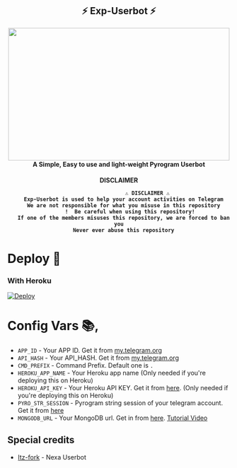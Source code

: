 <h2 align="center"> 
 ⚡ Exp-Userbot ⚡
</h2>

<p align="center">
  <a href="#"><img src="https://telegra.ph/file/45eea1e04fc6ab094330d.jpg" width="500" height="300"></a> </br>
  <b>A Simple, Easy to use and light-weight Pyrogram Userbot</b>
</p>

<h4 align="center"> DISCLAIMER </p>

```
                   ⚠️ DISCLAIMER ⚠️ ️
   Exp-Userbot is used to help your account activities on Telegram
   We are not responsible for what you misuse in this repository
       !  Be careful when using this repository!
   If one of the members misuses this repository, we are forced to ban you
   Never ever abuse this repository
```

# Deploy 🚀

### With Heroku
[![Deploy](https://www.herokucdn.com/deploy/button.svg)](https://heroku.com/deploy?template=https://github.com/KennedyProject/Exp-Userbot)

# Config Vars 📚,

- `APP_ID` - Your APP ID. Get it from [my.telegram.org](my.telegram.org)
- `API_HASH` - Your API_HASH. Get it from [my.telegram.org](my.telegram.org)
- `CMD_PREFIX` - Command Prefix. Default one is `.`
- `HEROKU_APP_NAME` - Your Heroku app name (Only needed if you're deploying this on Heroku)
- `HEROKU_API_KEY` - Your Heroku API KEY. Get it from [here](https://dashboard.heroku.com/account). (Only needed if you're deploying this on Heroku)
- `PYRO_STR_SESSION` - Pyrogram string session of your telegram account. Get it from [here](https://replit.com/@Itz-fork/Nexa-UserbotStrGen)
- `MONGODB_URL` - Your MongoDB url. Get in from [here](https://www.mongodb.com/). [Tutorial Video](https://youtu.be/0aYrJTfYBHU)

## Special credits

- [Itz-fork](https://github.com/Itz-fork/Nexa-Userbot) - Nexa Userbot
